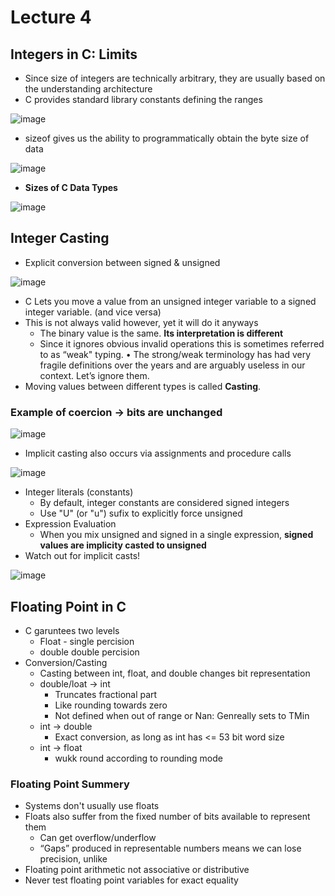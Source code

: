 # Lecture 4

## Integers in C: Limits
* Since size of integers are technically arbitrary, they are usually based on the understanding architecture
* C provides standard library constants defining the ranges
  
![image](https://github.com/clester331/0449/assets/122314614/73efe0ef-f339-4de1-9f76-7019029ae786)

* sizeof gives us the ability to programmatically obtain the byte size of data
 
![image](https://github.com/clester331/0449/assets/122314614/e4a27c61-ccef-4c75-b6f7-b14e5c439838)

* **Sizes of C Data Types**

![image](https://github.com/clester331/0449/assets/122314614/62628189-4d4b-4170-8043-a05a2ec408ad)

## Integer Casting

* Explicit conversion between signed & unsigned

![image](https://github.com/clester331/0449/assets/122314614/d682c9f1-e396-4765-b331-0df919baab7c)

* C Lets you move a value from an unsigned integer variable to a signed integer variable. (and vice versa)
* This is not always valid however, yet it will do it anyways
  * The binary value is the same. **Its interpretation is different**
  * Since it ignores obvious invalid operations this is sometimes referred to as “weak" typing.
  • The strong/weak terminology has had very fragile definitions over the years and are arguably useless in our context. Let’s ignore them.
* Moving values between different types is called **Casting**.
### Example of coercion -> bits are unchanged
![image](https://github.com/clester331/0449/assets/122314614/32541e16-551b-4893-8386-f550310aaf40)

* Implicit casting also occurs via assignments and procedure calls
  
![image](https://github.com/clester331/0449/assets/122314614/6b915bd9-3874-4140-8c4b-43548df2a4df)

* Integer literals (constants)
  * By default, integer constants are considered signed integers
  * Use "U" (or "u") sufix to explicitly force unsigned
* Expression Evaluation
  * When you mix unsigned and signed in a single expression, **signed values are implicity casted to unsigned**
* Watch out for implicit casts!
  
![image](https://github.com/clester331/0449/assets/122314614/a8c11f1b-eb35-4b8d-84f5-d567b0f3c6d5)

## Floating Point in C
* C garuntees two levels
  * Float - single percision
  * double double percision
* Conversion/Casting
  * Casting between int, float, and double changes bit representation
  * double/loat -> int
    * Truncates fractional part
    * Like rounding towards zero
    * Not defined when out of range or Nan: Genreally sets to TMin
  * int -> double
    * Exact conversion, as long as int has <= 53 bit word size
  * int -> float
    * wukk round according to rounding mode
   
### Floating Point Summery
* Systems don't usually use floats
* Floats also suffer from the fixed number of bits available to represent them
  * Can get overflow/underflow
  * “Gaps” produced in representable numbers means we can lose precision, unlike
* Floating point arithmetic not associative or distributive
* Never test floating point variables for exact equality 
